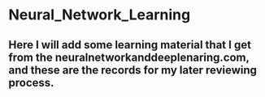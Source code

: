 # Neural_Network_Learning

## Here I will add some learning material that I get from the neuralnetworkanddeeplenaring.com, and these are the records for my later reviewing process.
